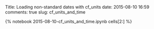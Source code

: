 Title: Loading non-standard dates with cf_units
date:  2015-08-10 16:59
comments: true
slug: cf_units_and_time

{% notebook 2015-08-10-cf_units_and_time.ipynb cells[2:] %}
